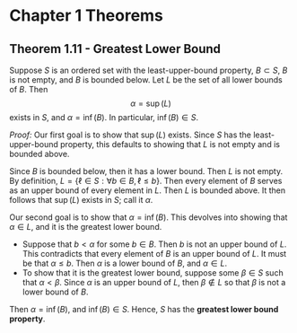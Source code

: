 # Chapter 1 Theorems

## Theorem 1.11 - Greatest Lower Bound

Suppose $S$ is an ordered set with the least-upper-bound property, $B \subset S$, $B$ is not empty, and $B$ is bounded below. Let $L$ be the set of all lower bounds of $B$. Then
$$\alpha = \sup(L)$$
exists in $S$, and $\alpha = \inf(B)$. In particular, $\inf(B) \in S$.

_Proof:_ Our first goal is to show that $\sup(L)$ exists. Since $S$ has the least-upper-bound property, this defaults to showing that $L$ is not empty and is bounded above.

Since $B$ is bounded below, then it has a lower bound. Then $L$ is not empty. By definition, $L = \{\ell \in S : \forall b \in B, \ell \leq b\}$. Then every element of $B$ serves as an upper bound of every element in $L$. Then $L$ is bounded above. It then follows that $\sup(L)$ exists in $S$; call it $\alpha$.

Our second goal is to show that $\alpha = \inf(B)$. This devolves into showing that $\alpha \in L$, and it is the greatest lower bound. 
* Suppose that $b < \alpha$ for some $b \in B$. Then $b$ is not an upper bound of $L$. This contradicts that every element of $B$ is an upper bound of $L$. It must be that $\alpha \leq b$. Then $\alpha$ is a lower bound of $B$, and $\alpha \in L$.
* To show that it is the greatest lower bound, suppose some $\beta \in S$ such that $\alpha < \beta$. Since $\alpha$ is an upper bound of $L$, then $\beta \not \in L$ so that $\beta$ is not a lower bound of $B$.

Then $\alpha = \inf(B)$, and $\inf(B) \in S$. Hence, $S$ has the **greatest lower bound property**.
